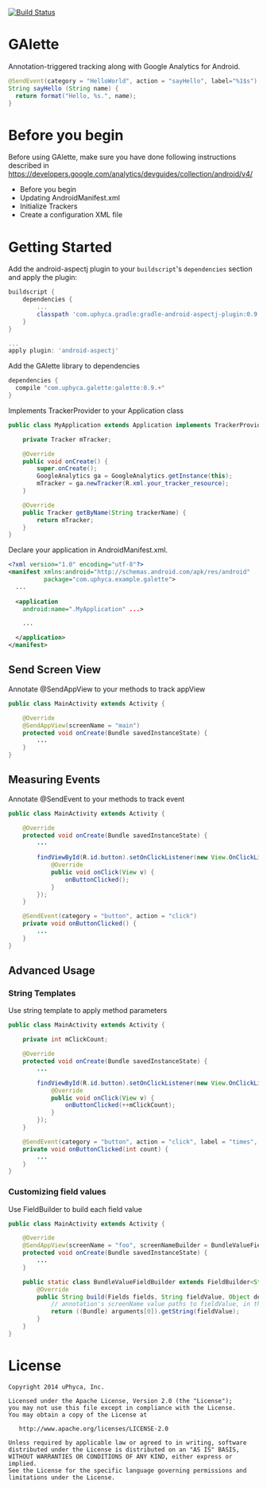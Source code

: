 [![Build Status](https://travis-ci.org/uPhyca/GAlette.png?branch=master)](http://travis-ci.org/uPhyca/GAlette)

# GAlette

Annotation-triggered tracking along with Google Analytics for Android.


```java
@SendEvent(category = "HelloWorld", action = "sayHello", label="%1$s")
String sayHello (String name) {
  return format("Hello, %s.", name);
}
```

# Before you begin

Before using GAlette, make sure you have done following instructions described in https://developers.google.com/analytics/devguides/collection/android/v4/
- Before you begin
- Updating AndroidManifest.xml
- Initialize Trackers
- Create a configuration XML file


# Getting Started


Add the android-aspectj plugin to your `buildscript`'s `dependencies` section and apply the plugin:
```groovy
buildscript {
    dependencies {
        ...
        classpath 'com.uphyca.gradle:gradle-android-aspectj-plugin:0.9.+'
    }
}

...
apply plugin: 'android-aspectj'
```

Add the GAlette library to dependencies
```groovy
dependencies {
  compile "com.uphyca.galette:galette:0.9.+"
}
```

Implements TrackerProvider to your Application class
```java
public class MyApplication extends Application implements TrackerProvider {

    private Tracker mTracker;

    @Override
    public void onCreate() {
        super.onCreate();
        GoogleAnalytics ga = GoogleAnalytics.getInstance(this);
        mTracker = ga.newTracker(R.xml.your_tracker_resource);
    }

    @Override
    public Tracker getByName(String trackerName) {
        return mTracker;
    }
}
```

Declare your application in AndroidManifest.xml.

```xml
<?xml version="1.0" encoding="utf-8"?>
<manifest xmlns:android="http://schemas.android.com/apk/res/android"
          package="com.uphyca.example.galette">
  ...
    
  <application
    android:name=".MyApplication" ...>

    ...

  </application>
</manifest>
```

## Send Screen View

Annotate @SendAppView to your methods to track appView

```java
public class MainActivity extends Activity {

    @Override
    @SendAppView(screenName = "main")
    protected void onCreate(Bundle savedInstanceState) {
        ...
    }
}
```

## Measuring Events

Annotate @SendEvent to your methods to track event

```java
public class MainActivity extends Activity {

    @Override
    protected void onCreate(Bundle savedInstanceState) {
        ...
        
        findViewById(R.id.button).setOnClickListener(new View.OnClickListener() {
            @Override
            public void onClick(View v) {
                onButtonClicked();
            }
        });
    }

    @SendEvent(category = "button", action = "click")
    private void onButtonClicked() {
        ...
    }
}
```

## Advanced Usage

### String Templates

Use string template to apply method parameters

```java
public class MainActivity extends Activity {

    private int mClickCount;

    @Override
    protected void onCreate(Bundle savedInstanceState) {
        ...

        findViewById(R.id.button).setOnClickListener(new View.OnClickListener() {
            @Override
            public void onClick(View v) {
                onButtonClicked(++mClickCount);
            }
        });
    }

    @SendEvent(category = "button", action = "click", label = "times", value = "%1$d")
    private void onButtonClicked(int count) {
        ...
    }
}
```

### Customizing field values

Use FieldBuilder to build each field value

```java
public class MainActivity extends Activity {

    @Override
    @SendAppView(screenName = "foo", screenNameBuilder = BundleValueFieldBuilder.class)
    protected void onCreate(Bundle savedInstanceState) {
        ...
    }

    public static class BundleValueFieldBuilder extends FieldBuilder<String> {
        @Override
        public String build(Fields fields, String fieldValue, Object declaredObject, Method method, Object[] arguments) {
            // annotation's screenName value paths to fieldValue, in this case 'foo'
            return ((Bundle) arguments[0]).getString(fieldValue);
        }
    }
}
```

# License

    Copyright 2014 uPhyca, Inc.

    Licensed under the Apache License, Version 2.0 (the "License");
    you may not use this file except in compliance with the License.
    You may obtain a copy of the License at

       http://www.apache.org/licenses/LICENSE-2.0

    Unless required by applicable law or agreed to in writing, software
    distributed under the License is distributed on an "AS IS" BASIS,
    WITHOUT WARRANTIES OR CONDITIONS OF ANY KIND, either express or implied.
    See the License for the specific language governing permissions and
    limitations under the License.
